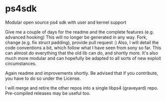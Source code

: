 # ps4sdk
Modular open source ps4 sdk with user and kernel support

Give me a couple of days for the readme and the complete features (e.g. advanced hooking)
This will no longer be generated in any way. Fork, change (e.g. fix struct padding), provide pull request :)
Also, I will detail the code conventions a bit, which follow what I have seen from sony so far.
This can almost do everything that the old lib can do, and shortly more. It's also much more modular and can hopefully be adapted to all sorts of new exploit circumstances.

Again readme and improvements shortly. Be advised that if you contribute, you have to do so under the License.

I will merge and retire the other repos into a single libps4 (graveyard) repo. Pre-compiled releases may be useful too.
